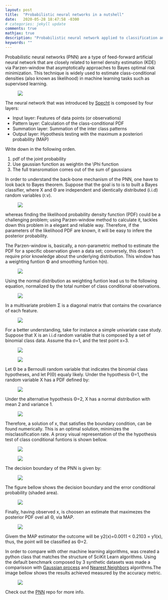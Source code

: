 ```yaml
---
layout: post
title:  "Probabilistic neural networks in a nutshell"
date:   2020-05-28 18:47:58 -0300
# categories: jekyll update
comments: true
mathjax: true
description: "Probabilistic neural network applied to classification and pattern recognition."
keywords: ""
---
```

<!-- Editar a resposta do https://stackoverflow.com/questions/14873203/plotting-of-1-dimensional-gaussian-distribution-function -->

<!-- https://jekyllrb.com/tutorials/using-jekyll-with-bundler/ -->
Probabilistic neural networks (PNN) are a type of feed-forward artificial neural network that are closely related to kernel density estimation (KDE) via Parzen-window that asymptotically approaches to Bayes optimal risk minimization. This technique is widely used to estimate class-conditional densities (also known as likelihood) in machine learning tasks such as supervised learning.

<figure>
  <img src="{{site.url}}/assets/img/pnn/pnn_architecture_git.png"/>
</figure>

The neural network that was introduced by [Specht](https://www.sciencedirect.com/science/article/abs/pii/089360809090049Q "Probabilistic neural networks") is composed by four layers: 
- Input layer: Features of data points (or observations)
- Pattern layer: Calculation of the class-conditional PDF
- Summation layer: Summation of the inter class patterns
- Output layer: Hypothesis testing with the maximum a posteriori probability (MAP)
<!-- https://stackoverflow.com/questions/19331362/using-an-image-caption-in-markdown-jekyll -->
<!-- https://wordpress.com/support/markdown-quick-reference/ -->
<!-- http://cs.joensuu.fi/pages/oili/PR/?a=Some__Material&b=Linear__And__Nonlinear__Classifiers -->
<!-- https://math.stackexchange.com/questions/509465/standard-normal-random-variable-and-definition-of-phi -->
<!-- https://scipython.com/blog/visualizing-the-bivariate-gaussian-distribution/ -->
Write down in the following orden.
1. pdf of the joint probability
2. Use gaussian function as weightin the \Phi function
3. The full transromation comes out of the sum of gaussians 

In order to understand the back-bone mechanism of the PNN, one have to look back to Bayes theorem. Suppose that the goal is to is to built a Bayes classifier, where X and Θ are independent and identically distributed (i.i.d) random variables (r.v).

<figure>
  <img src="{{site.url}}/assets/img/pnn/bayes_eq.png"/>
</figure>

whereas finding the likelihood probability density function (PDF) could be a challenging problem; using Parzen-window method to calculate it, tackles down this problem in a elegant and reliable way. Therefore, if the parameters of the likelihood PDF are known, it will be easy to infere the posterior probability.

The Parzen-window is, basically, a non-parametric method to estimate the PDF for a specific observation given a data set; conversely, this doesn't require prior knowledge about the underlying distribution. This window has a weighting funtion Φ and smoothing funtion h(n).

<!-- https://www.youtube.com/watch?v=MPaTYY-QnFw&t=47s -->
<!-- https://sebastianraschka.com/Articles/2014_kernel_density_est.html -->
<figure>
  <img src="{{site.url}}/assets/img/pnn/parzen-window.png"/>
</figure>

Using the normal distribution as weighting funtion lead us to the following equation, normalized by the total number of class conditional observations.
<figure>
  <img src="{{site.url}}/assets/img/pnn/likelihood_eq.png"/>
</figure>
In a multivariate problem Σ is a diagonal matrix that contains the covariance of each feature.
<figure>
  <img src="{{site.url}}/assets/img/pnn/cov_eq.png"/>
</figure>

For a better understanding, take for instance a simple univariate case study. Suppose that X is an i.i.d random variable that is composed by a set of binomial class data. Assume tha σ=1, and the test point x=3. 
<figure>
  <img src="{{site.url}}/assets/img/pnn/X_normal_dist.png"/>
</figure>
<figure>
  <img src="{{site.url}}/assets/img/pnn/X_rv.png"/>
</figure>


Let Θ be a Bernoulli random variable that indicates the binomial class hypotheses, and let P(Θ) equaly likely. Under the hypothesis Θ=1, the random variable X has a PDF defined by:

<figure>
  <img src="{{site.url}}/assets/img/pnn/window_class_1.png"/>
</figure>

Under the alternative hypothesis Θ=2, X has a normal distribution with mean 2 and variance 1. 
<figure>
  <img src="{{site.url}}/assets/img/pnn/window_class_2.png"/>
</figure>
Therefore, a solution of x, that satisfies the boundary condition, can be found numerically. This is an optimal solution, minimizes the misclassification rate. A proxy visual representation of the the hypothesis test of class conditional funtions is shown bellow.

<figure>
  <img src="{{site.url}}/assets/img/pnn/3d_example_pdfs.png"/>
</figure>

<figure>
  <img src="{{site.url}}/assets/img/pnn/2d_example_pdfs.png"/>
</figure>

The decision boundary of the PNN is given by:

<figure>
  <img src="{{site.url}}/assets/img/pnn/boundary_decision.png"/>
</figure>

The figure bellow shows the decision boundary and the error conditional probability (shaded area).

<figure>
  <img src="{{site.url}}/assets/img/pnn/decision_boundary.png"/>
</figure>

Finally, having observed x, is choosen an estimate that maximezes the posterior PDF ovel all Θ, via MAP.

<figure>
  <img src="{{site.url}}/assets/img/pnn/argmax.png"/>
</figure>

Givem the MAP estimator the outcome will be y2(x)=0.0011 < 0.2103 = y1(x), thus, the point will be classified as Θ=2.

In order to compare with other machine learning algorithms, was created a python class that matches the structure of SciKit Learn algorithms. Using the default benchmark composed by 3 synthetic datasets was made a comparisson with [Gaussian process](https://scikit-learn.org/stable/modules/gaussian_process.html ) and [Nearest Neighbors](https://scikit-learn.org/stable/modules/neighbors.html ) algorithms.The image bellow shows the results achieved measured by the accuracy metric.

<!-- {% highlight ruby %}
def print_hi(name)
  puts "Hi, #{name}"
end
print_hi('Tom')

{% endhighlight %} -->

<figure>
  <img src="{{site.url}}/assets/img/pnn/pnn_comparisson.png"/>
</figure>

Check out the [PNN](https://github.com/makquel/probabilistic-neural-network) repo for more info.


<!-- You’ll find this post in your `_posts` directory.

Jekyll requires blog post files to be named according to the following format:

`YEAR-MONTH-DAY-title.MARKUP`

Where `YEAR` is a four-digit number, `MONTH` and `DAY` are both two-digit numbers, and `MARKUP` is the file extension representing the format used in the file. After that, include the necessary front matter. Take a look at the source for this post to get an idea about how it works.

Jekyll also offers powerful support for code snippets:

{% highlight ruby %}
def print_hi(name)
  puts "Hi, #{name}"
end
print_hi('Tom')
#=> prints 'Hi, Tom' to STDOUT.
{% endhighlight %}

Check out the [Jekyll docs][jekyll-docs] for more info on how to get the most out of Jekyll. File all bugs/feature requests at [Jekyll’s GitHub repo][jekyll-gh]. If you have questions, you can ask them on [Jekyll Talk][jekyll-talk].

[jekyll-docs]: https://github.com/makquel/probabilistic-neural-network
[jekyll-gh]:   https://github.com/jekyll/jekyll
[jekyll-talk]: https://talk.jekyllrb.com/ -->
